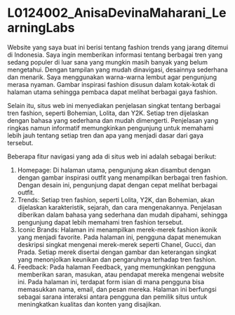 # L0124002_AnisaDevinaMaharani_LearningLabs
Website yang saya buat ini berisi tentang fashion trends yang jarang ditemui di Indonesia. Saya ingin memberikan informasi tentang berbagai tren yang sedang populer di luar sana yang mungkin masih banyak yang belum mengetahui. Dengan tampilan yang mudah dinavigasi, desainnya sederhana dan menarik. Saya menggunakan warna-warna lembut agar pengunjung merasa nyaman. Gambar inspirasi fashion disusun dalam kotak-kotak di halaman utama sehingga pembaca dapat melihat berbagai gaya fashion.

Selain itu, situs web ini menyediakan penjelasan singkat tentang berbagai tren fashion, seperti Bohemian, Lolita, dan Y2K. Setiap tren dijelaskan dengan bahasa yang sederhana dan mudah dimengerti. Penjelasan yang ringkas namun informatif memungkinkan pengunjung untuk memahami lebih jauh tentang setiap tren dan apa yang menjadi dasar dari gaya tersebut.

Beberapa fitur navigasi yang ada di situs web ini adalah sebagai berikut:
1. Homepage: Di halaman utama, pengunjung akan disambut dengan dengan gambar inspirasi outfit yang menampilkan berbagai tren fashion. Dengan desain ini, pengunjung dapat dengan cepat melihat berbagai outfit.
2. Trends: Setiap tren fashion, seperti Lolita, Y2K, dan Bohemian, akan dijelaskan karakteristik, sejarah, dan cara mengenakannya. Penjelasan diberikan dalam bahasa yang sederhana dan mudah dipahami, sehingga pengunjung dapat lebih memahami tren fashion tersebut.
3. Iconic Brands: Halaman ini menampilkan merek-merek fashion ikonik yang menjadi favorite. Pada halaman ini, pengguna dapat menemukan deskripsi singkat mengenai merek-merek seperti Chanel, Gucci, dan Prada. Setiap merek disertai dengan gambar dan keterangan singkat yang menonjolkan keunikan dan pengaruhnya terhadap tren fashion.
4. Feedback: Pada halaman Feedback, yang memungkinkan pengguna memberikan saran, masukan, atau pendapat mereka mengenai website ini. Pada halaman ini, terdapat form isian di mana pengguna bisa memasukkan nama, email, dan pesan mereka. Halaman ini berfungsi sebagai sarana interaksi antara pengguna dan pemilik situs untuk meningkatkan kualitas dan konten yang disajikan.
